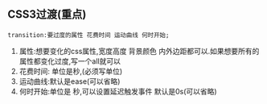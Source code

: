 ## CSS3过渡(重点)

```transition:要过度的属性 花费时间 运动曲线 何时开始;```

1. 属性:想要变化的css属性,宽度高度 背景颜色 内外边距都可以.如果想要所有的属性都变化过度,写一个all就可以
2. 花费时间: 单位是秒,(必须写单位)
3. 运动曲线:默认是ease(可以省略)
4. 何时开始:单位是 秒,可以设置延迟触发事件 默认是0s(可以省略)